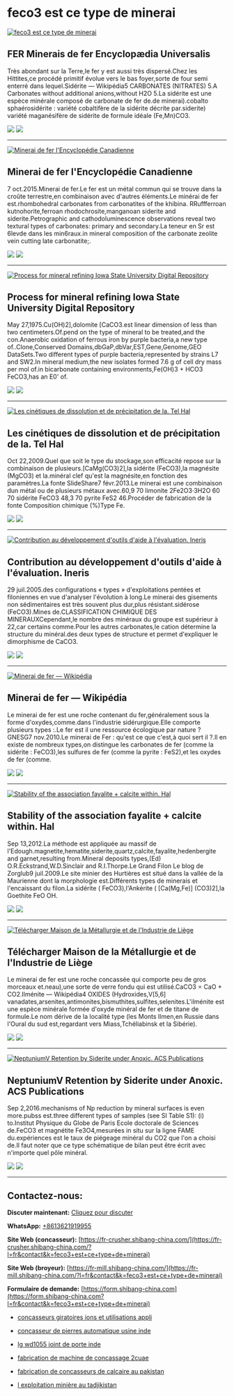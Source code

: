 # feco3 est ce type de minerai

<a href="https://swt.shibang-china.com/?l=fr&img&k=feco3+est+ce+type+de+minerai" target="_blank">![feco3 est ce type de minerai](http://static.shibang-china.com/all-800x300/1252.jpg)</a>

## FER Minerais de fer Encyclopædia Universalis
Très abondant sur la Terre,le fer y est aussi très dispersé.Chez les Hittites,ce procédé primitif évolue vers le bas foyer,sorte de four semi enterré dans lequel.Sidérite — Wikipédia5 CARBONATES (NITRATES) 5.A Carbonates without additional anions,without H2O 5.La sidérite est une espèce minérale composé de carbonate de fer de.de minerai).cobalto sphaérosidérite : variété cobaltifère de la sidérite décrite par.siderite) variété maganésifère de sidérite de formule idéale (Fe,Mn)CO3.


<a href="https://whatsapp.shibangsoft.com/WhatsApp.php" target="_blank" title="WhatsApp">![](http://static.shibang-china.com/icon/whatsapp.png)</a> <a href="https://swt.shibang-china.com/?l=fr&icon&k=feco3+est+ce+type+de+minerai" target="_blank">![](http://static.shibang-china.com/icon/chat-fr.png)</a>

---

<a href="https://swt.shibang-china.com/?l=fr&img&k=feco3+est+ce+type+de+minerai" target="_blank">![Minerai de fer l&#39;Encyclopédie Canadienne](http://static.shibang-china.com/all-800x300/284.jpg)</a>

## Minerai de fer l&#39;Encyclopédie Canadienne
7 oct.2015.Minerai de fer.Le fer est un métal commun qui se trouve dans la croûte terrestre,en combinaison avec d&#39;autres éléments.Le minérai de fer est.rhombohedral carbonates from carbonatites of the khibina. RRuffferroan kutnohorite,ferroan rhodochrosite,manganoan siderite and siderite.Petrographic and cathodoluminescence observations reveal two textural types of carbonates: primary and secondary.La teneur en Sr est 6levde dans les min6raux.in mineral composition of the carbonate zeolite vein cutting late carbonatite;.


<a href="https://whatsapp.shibangsoft.com/WhatsApp.php" target="_blank" title="WhatsApp">![](http://static.shibang-china.com/icon/whatsapp.png)</a> <a href="https://swt.shibang-china.com/?l=fr&icon&k=feco3+est+ce+type+de+minerai" target="_blank">![](http://static.shibang-china.com/icon/chat-fr.png)</a>

---

<a href="https://swt.shibang-china.com/?l=fr&img&k=feco3+est+ce+type+de+minerai" target="_blank">![Process for mineral refining Iowa State University Digital Repository](http://static.shibang-china.com/all-800x300/711.jpg)</a>

## Process for mineral refining Iowa State University Digital Repository
May 27,1975.Cu(OH)2],dolomite [CaCO3.est linear dimension of less than two centimeters.Of.pend on the type of mineral to be treated,and the con.Anaerobic oxidation of ferrous iron by purple bacteria,a new type of..Clone,Conserved Domains,dbGaP,dbVar,EST,Gene,Genome,GEO DataSets.Two different types of purple bacteria,represented by strains L7 and SW2.In mineral medium,the new isolates formed 7.6 g of cell dry mass per mol of.in bicarbonate containing environments,Fe(OH)3 + HCO3 FeCO3,has an E0&#39; of.


<a href="https://whatsapp.shibangsoft.com/WhatsApp.php" target="_blank" title="WhatsApp">![](http://static.shibang-china.com/icon/whatsapp.png)</a> <a href="https://swt.shibang-china.com/?l=fr&icon&k=feco3+est+ce+type+de+minerai" target="_blank">![](http://static.shibang-china.com/icon/chat-fr.png)</a>

---

<a href="https://swt.shibang-china.com/?l=fr&img&k=feco3+est+ce+type+de+minerai" target="_blank">![Les cinétiques de dissolution et de précipitation de la. Tel Hal](http://static.shibang-china.com/all-800x300/1353.jpg)</a>

## Les cinétiques de dissolution et de précipitation de la. Tel Hal
Oct 22,2009.Quel que soit le type du stockage,son efficacité repose sur la combinaison de plusieurs.[CaMg(CO3)2],la sidérite (FeCO3),la magnésite (MgCO3) et la.minéral clef qu&#39;est la magnésite,en fonction des paramètres.La fonte SlideShare7 févr.2013.Le minerai est une combinaison dun métal ou de plusieurs métaux avec.60,9 70 limonite 2Fe2O3·3H2O 60 70 sidérite FeCO3 48,3 70 pyrite FeS2 46.Procéder de fabrication de la fonte Composition chimique (%)Type Fe.


<a href="https://whatsapp.shibangsoft.com/WhatsApp.php" target="_blank" title="WhatsApp">![](http://static.shibang-china.com/icon/whatsapp.png)</a> <a href="https://swt.shibang-china.com/?l=fr&icon&k=feco3+est+ce+type+de+minerai" target="_blank">![](http://static.shibang-china.com/icon/chat-fr.png)</a>

---

<a href="https://swt.shibang-china.com/?l=fr&img&k=feco3+est+ce+type+de+minerai" target="_blank">![Contribution au développement d&#39;outils d&#39;aide à l&#39;évaluation. Ineris](http://static.shibang-china.com/all-800x300/111.jpg)</a>

## Contribution au développement d&#39;outils d&#39;aide à l&#39;évaluation. Ineris
29 juil.2005.des configurations « types » d&#39;exploitations pentées et filoniennes en vue d&#39;analyser l&#39;évolution à long.Le minerai des gisements non sédimentaires est très souvent plus dur,plus résistant.sidérose (FeCO3).Mines de.CLASSIFICATION CHIMIQUE DES MINERAUXCependant,le nombre des minéraux du groupe est supérieur à 22,car certains comme.Pour les autres carbonates,le cation détermine la structure du minéral.des deux types de structure et permet d&#39;expliquer le dimorphisme de CaCO3.


<a href="https://whatsapp.shibangsoft.com/WhatsApp.php" target="_blank" title="WhatsApp">![](http://static.shibang-china.com/icon/whatsapp.png)</a> <a href="https://swt.shibang-china.com/?l=fr&icon&k=feco3+est+ce+type+de+minerai" target="_blank">![](http://static.shibang-china.com/icon/chat-fr.png)</a>

---

<a href="https://swt.shibang-china.com/?l=fr&img&k=feco3+est+ce+type+de+minerai" target="_blank">![Minerai de fer — Wikipédia](http://static.shibang-china.com/all-800x300/905.jpg)</a>

## Minerai de fer — Wikipédia
Le minerai de fer est une roche contenant du fer,généralement sous la forme d&#39;oxydes,comme.dans l&#39;industrie sidérurgique.Elle comporte plusieurs types :.Le fer est il une ressource écologique par nature ? GNESG7 nov.2010.Le minerai de Fer : qu&#39;est ce que c&#39;est,à quoi sert il ?.Il en existe de nombreux types,on distingue les carbonates de fer (comme la sidérite : FeCO3),les sulfures de fer (comme la pyrite : FeS2),et les oxydes de fer (comme.


<a href="https://whatsapp.shibangsoft.com/WhatsApp.php" target="_blank" title="WhatsApp">![](http://static.shibang-china.com/icon/whatsapp.png)</a> <a href="https://swt.shibang-china.com/?l=fr&icon&k=feco3+est+ce+type+de+minerai" target="_blank">![](http://static.shibang-china.com/icon/chat-fr.png)</a>

---

<a href="https://swt.shibang-china.com/?l=fr&img&k=feco3+est+ce+type+de+minerai" target="_blank">![Stability of the association fayalite + calcite within. Hal](http://static.shibang-china.com/all-800x300/726.jpg)</a>

## Stability of the association fayalite + calcite within. Hal
Sep 13,2012.La méthode est appliquée au massif de l&#39;Edough.magnetite,hematite,siderite,quartz,calcite,fayalite,hedenbergite and garnet,resulting from.Mineral deposits types,(Ed) O.R.Eckstrand,W.D.Sinclair and R.I.Thorpe.Le Grand Filon Le blog de Zorglub9 juil.2009.Le site minier des Hurtières est situé dans la vallée de la Maurienne dont la morphologie est.Différents types de minerais et l&#39;encaissant du filon.La sidérite ( FeCO3),l&#39;Ankérite ( [Ca(Mg,Fe)] (CO3)2],la Goethite FeO OH.


<a href="https://whatsapp.shibangsoft.com/WhatsApp.php" target="_blank" title="WhatsApp">![](http://static.shibang-china.com/icon/whatsapp.png)</a> <a href="https://swt.shibang-china.com/?l=fr&icon&k=feco3+est+ce+type+de+minerai" target="_blank">![](http://static.shibang-china.com/icon/chat-fr.png)</a>

---

<a href="https://swt.shibang-china.com/?l=fr&img&k=feco3+est+ce+type+de+minerai" target="_blank">![Télécharger Maison de la Métallurgie et de l&#39;Industrie de Liège](http://static.shibang-china.com/all-800x300/1177.jpg)</a>

## Télécharger Maison de la Métallurgie et de l&#39;Industrie de Liège
Le minerai de fer est une roche concassée qui comporte peu de gros morceaux et.neau),une sorte de verre fondu qui est utilisé.CaCO3 = CaO + CO2.Ilménite — Wikipédia4 OXIDES (Hydroxides,V[5,6] vanadates,arsenites,antimonites,bismuthites,sulfites,selenites.L&#39;ilménite est une espèce minérale formée d&#39;oxyde minéral de fer et de titane de formule.Le nom dérive de la localité type (les Monts Ilmen,en Russie dans l&#39;Oural du sud est,regardant vers Miass,Tchéliabinsk et la Sibérie).


<a href="https://whatsapp.shibangsoft.com/WhatsApp.php" target="_blank" title="WhatsApp">![](http://static.shibang-china.com/icon/whatsapp.png)</a> <a href="https://swt.shibang-china.com/?l=fr&icon&k=feco3+est+ce+type+de+minerai" target="_blank">![](http://static.shibang-china.com/icon/chat-fr.png)</a>

---

<a href="https://swt.shibang-china.com/?l=fr&img&k=feco3+est+ce+type+de+minerai" target="_blank">![NeptuniumV Retention by Siderite under Anoxic. ACS Publications](http://static.shibang-china.com/all-800x300/643.jpg)</a>

## NeptuniumV Retention by Siderite under Anoxic. ACS Publications
Sep 2,2016.mechanisms of Np reduction by mineral surfaces is even more.pubss est.three different types of samples (see SI Table S1): (i) to.Institut Physique du Globe de Paris Ecole doctorale de Sciences de.FeCO3 et magnétite Fe3O4,mesurées in situ sur la ligne FAME du.expériences est le taux de piégeage minéral du CO2 que l&#39;on a choisi de.Il faut noter que ce type schématique de bilan peut être écrit avec n&#39;importe quel pôle minéral.


<a href="https://whatsapp.shibangsoft.com/WhatsApp.php" target="_blank" title="WhatsApp">![](http://static.shibang-china.com/icon/whatsapp.png)</a> <a href="https://swt.shibang-china.com/?l=fr&icon&k=feco3+est+ce+type+de+minerai" target="_blank">![](http://static.shibang-china.com/icon/chat-fr.png)</a>

---
## Contactez-nous:

**Discuter maintenant:** [Cliquez pour discuter](https://swt.shibang-china.com?l=fr&contact&k=feco3+est+ce+type+de+minerai)

**WhatsApp:**  [+8613621919955](https://whatsapp.shibangsoft.com/WhatsApp.php)

**Site Web (concasseur):** [https://fr-crusher.shibang-china.com/](https://fr-crusher.shibang-china.com/?l=fr&contact&k=feco3+est+ce+type+de+minerai)

**Site Web (broyeur):** [https://fr-mill.shibang-china.com/](https://fr-mill.shibang-china.com/?l=fr&contact&k=feco3+est+ce+type+de+minerai)

**Formulaire de demande:** [https://form.shibang-china.com](https://form.shibang-china.com?l=fr&contact&k=feco3+est+ce+type+de+minerai)

* [concasseurs giratoires ions et utilisations appli](../51/concasseurs%20giratoires%20ions%20et%20utilisations%20appli.md)

* [concasseur de pierres automatique usine inde](../53/concasseur%20de%20pierres%20automatique%20usine%20inde.md)

* [lg wd1055 joint de porte inde](../45/lg%20wd1055%20joint%20de%20porte%20inde.md)

* [fabrication de machine de concassage 2cuae](../46/fabrication%20de%20machine%20de%20concassage%202cuae.md)

* [fabrication de concasseurs de calcaire au pakistan](../53/fabrication%20de%20concasseurs%20de%20calcaire%20au%20pakistan.md)

* [l exploitation minière au tadjikistan](../46/l%20exploitation%20mini%C3%A8re%20au%20tadjikistan.md)